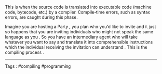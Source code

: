 This is when the source code is translated into executable code (machine code, bytecode, etc.) by a compiler. Compile-time errors, such as syntax errors, are caught during this phase.

Imagine you are hosting a Party , you plan who you'd like to invite and it just so happens that you are inviting individuals who might not speak the same language as you . So you have an intermediary agent who will take whatever you want to say and translate it into comprehensible instructions which the individual receiving the invitation can understand . This is the compiling process . 
____
Tags : #compiling #programming